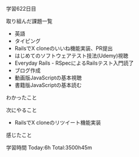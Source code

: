 学習622日目

取り組んだ課題一覧

- 英語
- タイピング
- RailsでX cloneのいいね機能実装、PR提出
- はじめてのソフトウェアテスト技法(Udemy)視聴
- Everyday Rails - RSpecによるRailsテスト入門読了
- ブログ作成
- 動画版JavaScriptの基本視聴
- 書籍版JavaScriptの基本読む


わかったこと

次にやること

- RailsでX cloneのリツイート機能実装

感じたこと

学習時間 Today:6h Total:3500h45m